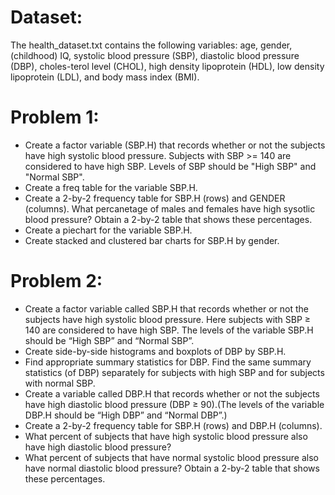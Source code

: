 # Dataset:
The health_dataset.txt contains the following variables: age, gender,(childhood) IQ, systolic blood pressure (SBP), diastolic blood pressure (DBP), choles-terol level (CHOL), high density lipoprotein (HDL), low density lipoprotein (LDL), and body mass index (BMI).

# Problem 1:
* Create a factor variable (SBP.H) that records whether or not the subjects have high systolic blood pressure. Subjects with SBP >= 140 are considered to have high SBP. Levels of SBP should be "High SBP" and "Normal SBP".
* Create a freq table for the variable  SBP.H.
* Create a 2-by-2 frequency table for SBP.H (rows) and GENDER (columns). What percanetage of males and females have high sysotlic blood pressure? Obtain a 2-by-2 table that shows these percentages.
* Create a piechart for the variable SBP.H.
* Create stacked and clustered bar charts for SBP.H by gender.

# Problem 2:
* Create a factor variable called SBP.H that records whether or not the subjects have high systolic blood pressure. Here subjects with SBP ≥ 140 are considered to have high SBP. The levels of the variable SBP.H should be “High SBP” and “Normal SBP”. 
* Create side-by-side histograms and boxplots of DBP by SBP.H.
* Find appropriate summary statistics for DBP. Find the same summary statistics (of DBP) separately for subjects with high SBP and for subjects with normal SBP.
* Create a variable called DBP.H that records whether or not the subjects have high diastolic blood pressure (DBP ≥ 90).(The levels of the variable DBP.H should be “High DBP” and “Normal DBP”.)
* Create a 2-by-2 frequency table for SBP.H (rows) and DBP.H (columns). 
* What percent of subjects that have high systolic blood pressure also have high diastolic blood pressure? 
* What percent of subjects that have normal systolic blood pressure also have normal diastolic blood pressure? Obtain a 2-by-2 table that shows these percentages.
